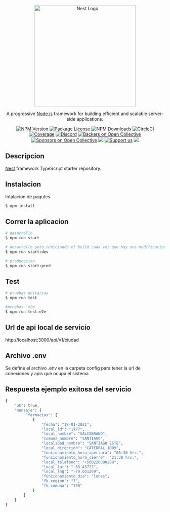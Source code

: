 <p align="center">
  <a href="http://nestjs.com/" target="blank"><img src="https://nestjs.com/img/logo_text.svg" width="320" alt="Nest Logo" /></a>
</p>

[circleci-image]: https://img.shields.io/circleci/build/github/nestjs/nest/master?token=abc123def456
[circleci-url]: https://circleci.com/gh/nestjs/nest

  <p align="center">A progressive <a href="http://nodejs.org" target="_blank">Node.js</a> framework for building efficient and scalable server-side applications.</p>
    <p align="center">
<a href="https://www.npmjs.com/~nestjscore" target="_blank"><img src="https://img.shields.io/npm/v/@nestjs/core.svg" alt="NPM Version" /></a>
<a href="https://www.npmjs.com/~nestjscore" target="_blank"><img src="https://img.shields.io/npm/l/@nestjs/core.svg" alt="Package License" /></a>
<a href="https://www.npmjs.com/~nestjscore" target="_blank"><img src="https://img.shields.io/npm/dm/@nestjs/common.svg" alt="NPM Downloads" /></a>
<a href="https://circleci.com/gh/nestjs/nest" target="_blank"><img src="https://img.shields.io/circleci/build/github/nestjs/nest/master" alt="CircleCI" /></a>
<a href="https://coveralls.io/github/nestjs/nest?branch=master" target="_blank"><img src="https://coveralls.io/repos/github/nestjs/nest/badge.svg?branch=master#9" alt="Coverage" /></a>
<a href="https://discord.gg/G7Qnnhy" target="_blank"><img src="https://img.shields.io/badge/discord-online-brightgreen.svg" alt="Discord"/></a>
<a href="https://opencollective.com/nest#backer" target="_blank"><img src="https://opencollective.com/nest/backers/badge.svg" alt="Backers on Open Collective" /></a>
<a href="https://opencollective.com/nest#sponsor" target="_blank"><img src="https://opencollective.com/nest/sponsors/badge.svg" alt="Sponsors on Open Collective" /></a>
  <a href="https://paypal.me/kamilmysliwiec" target="_blank"><img src="https://img.shields.io/badge/Donate-PayPal-ff3f59.svg"/></a>
    <a href="https://opencollective.com/nest#sponsor"  target="_blank"><img src="https://img.shields.io/badge/Support%20us-Open%20Collective-41B883.svg" alt="Support us"></a>
  <a href="https://twitter.com/nestframework" target="_blank"><img src="https://img.shields.io/twitter/follow/nestframework.svg?style=social&label=Follow"></a>
</p>
  <!--[![Backers on Open Collective](https://opencollective.com/nest/backers/badge.svg)](https://opencollective.com/nest#backer)
  [![Sponsors on Open Collective](https://opencollective.com/nest/sponsors/badge.svg)](https://opencollective.com/nest#sponsor)-->

## Descripcion

[Nest](https://github.com/nestjs/nest) framework TypeScript starter repository.

## Instalacion
Intalacion de paqutes 

```bash
$ npm install
```

## Correr la aplicacion

```bash
# desarrollo
$ npm run start

# desarrollo pero reniciando el build cada vez que hay una modificacion 
$ npm run start:dev

# producccion
$ npm run start:prod
```

## Test

```bash
# pruebas unitarias
$ npm run test

#pruebas  e2e 
$ npm run test:e2e

```

## Url de api local de servicio

http://localhost:3000/api/v1/ciudad

## Archivo .env
Se define el  archivo .env en la carpeta config para tener la url de conexiones y apis que ocupa el sistema 

## Respuesta ejemplo exitosa del servicio 

```bash
{
    "ok": true,
    "mensaje": {
         "farmacias": [
            {
                "fecha": "18-01-2021",
                "local_id": "1777",
                "local_nombre": "SALCOBRAND",
                "comuna_nombre": "SANTIAGO",
                "localidad_nombre": "SANTIAGO ESTE",
                "local_direccion": "CATEDRAL 1009",
                "funcionamiento_hora_apertura": "08:30 hrs.",
                "funcionamiento_hora_cierre": "21:30 hrs.",
                "local_telefono": "+560226880269",
                "local_lat": "-33.43727",
                "local_lng": "-70.651269",
                "funcionamiento_dia": "lunes",
                "fk_region": "7",
                "fk_comuna": "130"
            }
        ]
    }
}
```


